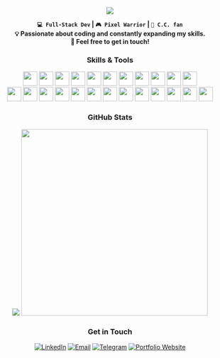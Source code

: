 <div align="center">

![](https://readme-typing-svg.demolab.com?font=JetBrains+Mono&size=28&duration=2500&color=BBF980&vCenter=true&multiline=true&width=290&lines=Hello%2C+I'm+aablty)

**`💻 Full-Stack Dev` | `🎮 Pixel Warrior` | `🍕 C.C. fan`<br>💡 Passionate about coding and constantly expanding my skills. <br>👾 Feel free to get in touch!**


### Skills & Tools

<p>
  <img src="https://cdn.jsdelivr.net/gh/devicons/devicon@latest/icons/python/python-original.svg" width="32" />
  <img src="https://cdn.jsdelivr.net/gh/devicons/devicon@latest/icons/cplusplus/cplusplus-original.svg" width="32" />
  <img src="https://cdn.jsdelivr.net/gh/devicons/devicon@latest/icons/java/java-original.svg" width="32" />
  <img src="https://cdn.jsdelivr.net/gh/devicons/devicon@latest/icons/javascript/javascript-original.svg" width="32" />
  <img src="https://cdn.jsdelivr.net/gh/devicons/devicon@latest/icons/typescript/typescript-original.svg" width="32" />
  <img src="https://cdn.jsdelivr.net/gh/devicons/devicon@latest/icons/react/react-original.svg" width="32" />
  <img src="https://cdn.jsdelivr.net/gh/devicons/devicon@latest/icons/html5/html5-original.svg" width="32" />
  <img src="https://cdn.jsdelivr.net/gh/devicons/devicon@latest/icons/css3/css3-original.svg" width="32" />
  <img src="https://cdn.jsdelivr.net/gh/devicons/devicon@latest/icons/sass/sass-original.svg" width="32" />
  <img src="https://cdn.jsdelivr.net/gh/devicons/devicon@latest/icons/tailwindcss/tailwindcss-original.svg" width="32" />
  <img src="https://cdn.jsdelivr.net/gh/devicons/devicon@latest/icons/materialui/materialui-original.svg" width="32" />
  <br>
  <img src="https://cdn.jsdelivr.net/gh/devicons/devicon@latest/icons/fastapi/fastapi-original.svg" width="32" />
  <img src="https://cdn.jsdelivr.net/gh/devicons/devicon@latest/icons/apachekafka/apachekafka-original.svg" width="32" />
  <img src="https://cdn.jsdelivr.net/gh/devicons/devicon@latest/icons/postgresql/postgresql-original.svg" width="32" />
  <img src="https://cdn.jsdelivr.net/gh/devicons/devicon@latest/icons/sqlite/sqlite-original.svg" width="32" />
  <img src="https://cdn.jsdelivr.net/gh/devicons/devicon@latest/icons/mongodb/mongodb-original.svg" width="32" />
  <img src="https://cdn.jsdelivr.net/gh/devicons/devicon@latest/icons/sqlalchemy/sqlalchemy-original.svg" width="32" />
  <img src="https://cdn.jsdelivr.net/gh/devicons/devicon@latest/icons/docker/docker-original.svg" width="32" />
  <img src="https://cdn.jsdelivr.net/gh/devicons/devicon@latest/icons/git/git-original.svg" width="32" />
  <img src="https://cdn.jsdelivr.net/gh/devicons/devicon@latest/icons/github/github-original.svg" width="32" />
  <img src="https://cdn.jsdelivr.net/gh/devicons/devicon@latest/icons/githubactions/githubactions-original.svg" width="32" />
  <img src="https://cdn.jsdelivr.net/gh/devicons/devicon@latest/icons/poetry/poetry-original.svg" width="32" />
  <img src="https://cdn.jsdelivr.net/gh/devicons/devicon@latest/icons/npm/npm-original-wordmark.svg" width="32" />
  <img src="https://cdn.jsdelivr.net/gh/devicons/devicon@latest/icons/vite/vite-original.svg" width="32" />
</p>

### GitHub Stats

  <img src="https://github-readme-stats.vercel.app/api?username=aablty&show_icons=true&card_width=400&theme=custom&bg_color=212830&title_color=BBF980&text_color=D1D5DA&icon_color=BBF980&hide_title=true" />
  <img src="https://streak-stats.demolab.com/?user=aablty&theme=custom&background=212830&ring=BBF980&fire=BBF980&currStreakNum=D1D5DA&currStreakLabel=D1D5DA&sideNums=D1D5DA&sideLabels=D1D5DA&dates=A0A3A6" width="420"/>


### Get in Touch

[![LinkedIn](https://img.shields.io/badge/LinkedIn-121212?style=for-the-badge&logo=linkedin&logoColor=white)](https://www.linkedin.com/in/aablty)
[![Email](https://img.shields.io/badge/Email-121212?style=for-the-badge&logo=minutemailer&logoColor=white)](mailto:aablty@proton.me)
[![Telegram](https://img.shields.io/badge/Telegram-121212?style=for-the-badge&logo=telegram&logoColor=white)](https://t.me/yourusername)
[![Portfolio Website](https://img.shields.io/badge/Portfolio-121212?style=for-the-badge&logo=cat&logoColor=white)](https://aablty.github.io)

</div>
